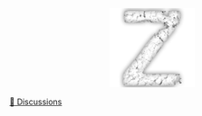 
<p align="center">
      <a href="http://iptv.gen12.net">
        <img src="https://raw.githubusercontent.com/Nexterr-origin/simpleTV-images/master/z2.png" 
            title="simpleTV домашняя страница" alt="simpleTV homepage" width="150"/>
      </a>
</p>

[💬 Discussions](https://github.com/Nexterr-origin/Nexterr-origin/discussions "My Discussions")
